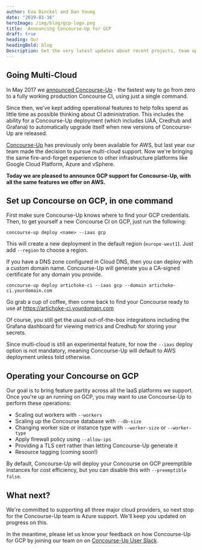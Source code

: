 ```yaml
---
author: Eva Dinckel and Dan Young
date: "2019-01-16"
heroImage: /img/blog/gcp-logo.png
title:  Announcing Concourse-Up for GCP
draft: true
heading: Our
headingBold: blog
Description: Get the very latest updates about recent projects, team updates, thoughts and industry news from our team of EngineerBetter experts.
---
```


## Going Multi-Cloud

In May 2017 we [announced Concourse-Up](/blog/introducing-concourse-up) - the fastest way to go from zero to a fully working production Concourse CI, using just a single command. 

Since then, we’ve kept adding operational features to help folks spend as little time as possible thinking about CI administration. This includes the ability for a Concourse-Up deployment (which includes UAA, Credhub and Grafana) to automatically upgrade itself when new versions of Concourse-Up are released.

[Concourse-Up](https://github.com/EngineerBetter/concourse-up) has previously only been available for AWS, but last year our team made the decision to pursue multi-cloud support. Now we're bringing the same fire-and-forget experience to other infrastructure platforms like Google Cloud Platform, Azure and vSphere. 

**Today we are pleased to announce GCP support for Concourse-Up, with all the same features we offer on AWS.**

## Set up Concourse on GCP, in one command

First make sure Concourse-Up knows where to find your GCP credentials. Then, to get yourself a new Concourse CI on GCP, just run the following:

`concourse-up deploy <name> --iaas gcp` 

This will create a new deployment in the default region (`europe-west1`). Just add `--region` to choose a region.

If you have a DNS zone configured in Cloud DNS, then you can deploy with a custom domain name. Concourse-Up will generate you a CA-signed certificate for any domain you provide.

`concourse-up deploy artichoke-ci --iaas gcp --domain artichoke-ci.yourdomain.com`

Go grab a cup of coffee, then come back to find your Concourse ready to use at https://artichoke-ci.yourdomain.com

Of course, you still get the usual out-of-the-box integrations including the Grafana dashboard for viewing metrics and Credhub for storing your secrets.

Since multi-cloud is still an experimental feature, for now the `--iaas` deploy option is not mandatory, meaning Concourse-Up will default to AWS deployment unless told otherwise. 


## Operating your Concourse on GCP

Our goal is to bring feature partity across all the IaaS platforms we support. Once you're up an running on GCP, you may want to use Concourse-Up to perform these operations:

* Scaling out workers with `--workers`
* Scaling up the Concourse database with `--db-size`
* Changing worker size or instance type with `--worker-size` or `--worker-type`
* Apply firewall policy using `--allow-ips`
* Providing a TLS cert rather than letting Concourse-Up generate it
* Resource tagging (coming soon!)

By default, Concourse-Up will deploy your Concourse on GCP preemptible instances for cost efficiency, but you can disable this with `--preemptible false`.

## What next?

We're committed to supporting all three major cloud providers, so next stop for the Concourse-Up team is Azure support. We'll keep you updated on progress on this.

In the meantime, please let us know your feedback on how Concourse-Up for GCP by joining our team on on [Concourse-Up User Slack](https://join.slack.com/t/concourse-up/shared_invite/enQtNDMzNjY1MjczNDU3LTA1NzIxYTZkYjFkMjA2ODBmY2E2OTM3OGE3YTc2OGViNTMxYTY4MjYwNGNjOTAxNDNiOGE5NzhmMTQ2NWVhNzQ).
